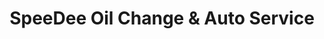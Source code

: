 ---
title: "SpeeDee Oil Change & Auto Service"
url: /pleasanton/speedee-oil-change-und-auto-service/
shop: Autowerkstatt
---